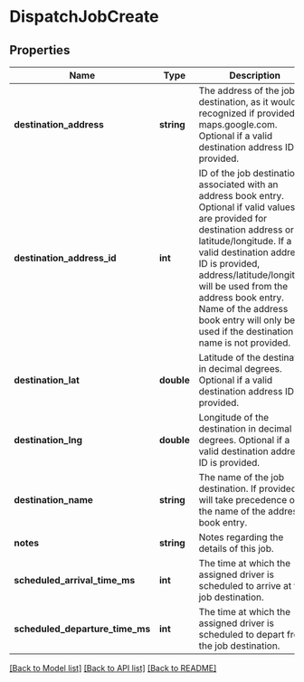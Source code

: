 # DispatchJobCreate

## Properties
Name | Type | Description | Notes
------------ | ------------- | ------------- | -------------
**destination_address** | **string** | The address of the job destination, as it would be recognized if provided to maps.google.com. Optional if a valid destination address ID is provided. | [optional] 
**destination_address_id** | **int** | ID of the job destination associated with an address book entry. Optional if valid values are provided for destination address or latitude/longitude. If a valid destination address ID is provided, address/latitude/longitude will be used from the address book entry. Name of the address book entry will only be used if the destination name is not provided. | [optional] 
**destination_lat** | **double** | Latitude of the destination in decimal degrees. Optional if a valid destination address ID is provided. | [optional] 
**destination_lng** | **double** | Longitude of the destination in decimal degrees. Optional if a valid destination address ID is provided. | [optional] 
**destination_name** | **string** | The name of the job destination. If provided, it will take precedence over the name of the address book entry. | [optional] 
**notes** | **string** | Notes regarding the details of this job. | [optional] 
**scheduled_arrival_time_ms** | **int** | The time at which the assigned driver is scheduled to arrive at the job destination. | 
**scheduled_departure_time_ms** | **int** | The time at which the assigned driver is scheduled to depart from the job destination. | [optional] 

[[Back to Model list]](../README.md#documentation-for-models) [[Back to API list]](../README.md#documentation-for-api-endpoints) [[Back to README]](../README.md)


